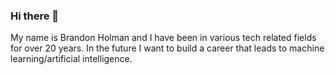 ### Hi there 👋

My name is Brandon Holman and I have been in various tech related fields for over 20 years.  In the future I want to build a career that leads to machine learning/artificial intelligence.
